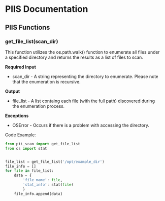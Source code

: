# PIIS Documentation

<h2>PIIS Functions</h2>

<h3>get_file_list(scan_dir) </h3>
This function utilizes the os.path.walk() function to enumerate all files under a specified directory and returns the results as a list of files to scan.

**Required Input**
- scan_dir \- A string representing the directory to enumerate.  Please note that the enumeration is recursive.

**Output**
- file_list \- A list containg each file (with the full path) discovered during the enumeration process.

**Exceptions**
- OSError \- Occurs if there is a problem with accessing the directory.

Code Example:
```python
from pii_scan import get_file_list
from os import stat


file_list = get_file_list('/opt/example_dir')
file_info = []
for file in file_list:
    data = {
        'file_name': file,
        'stat_info': stat(file)
        }
    file_info.append(data)
```

